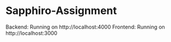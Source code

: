# Sapphiro-Assignment

Backend: Running on http://localhost:4000
Frontend: Running on http://localhost:3000
